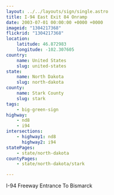 ```yaml
---
layout: ../../layouts/sign/single.astro
title: I-94 East Exit 84 Onramp
date: 2003-07-01 00:00:00 +0000 +0000
imageid: "1304217368"
flickrid: "1304217368"
location:
    latitude: 46.872983
    longitude: -102.307605
country:
    name: United States
    slug: united-states
state:
    name: North Dakota
    slug: north-dakota
county:
    name: Stark County
    slug: stark
tags:
    - big-green-sign
highway:
    - nd8
    - i94
intersections:
    - highway1: nd8
      highway2: i94
statePages:
    - state/north-dakota
countyPages:
    - state/north-dakota/stark

---
```

I-94 Freeway Entrance To Bismarck